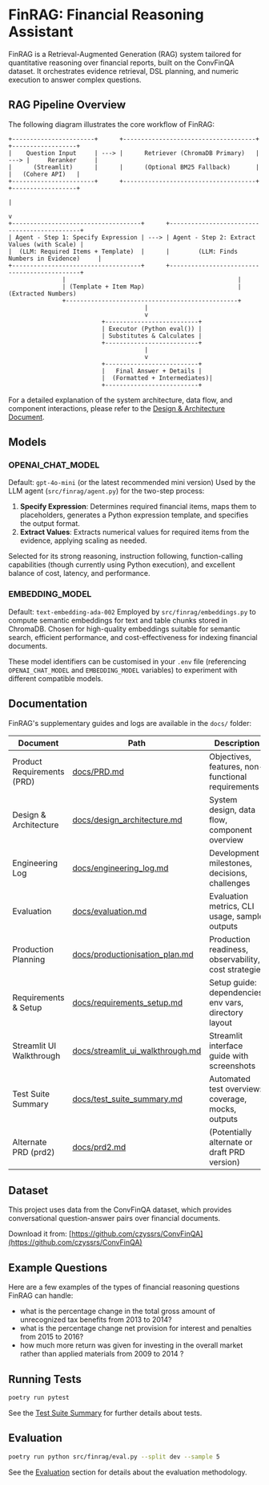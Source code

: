 # FinRAG: Financial Reasoning Assistant

FinRAG is a Retrieval-Augmented Generation (RAG) system tailored for quantitative reasoning over financial reports, built on the ConvFinQA dataset. It orchestrates evidence retrieval, DSL planning, and numeric execution to answer complex questions.

## RAG Pipeline Overview

The following diagram illustrates the core workflow of FinRAG:

```
+-----------------------+      +-------------------------------------+      +------------------+
|    Question Input     | ---> |      Retriever (ChromaDB Primary)   | ---> |     Reranker     |
|      (Streamlit)      |      |      (Optional BM25 Fallback)       |      |   (Cohere API)   |
+-----------------------+      +-------------------------------------+      +------------------+
                                                                                     |
                                                                                     v
+------------------------------------+      +---------------------------------------------+
| Agent - Step 1: Specify Expression | ---> | Agent - Step 2: Extract Values (with Scale) |
|  (LLM: Required Items + Template)  |      |        (LLM: Finds Numbers in Evidence)     |
+------------------------------------+      +---------------------------------------------+
               |                                                |                      
               | (Template + Item Map)                          | (Extracted Numbers)  
               +------------------------------------------------+                      
                                      |
                                      v                      
                          +--------------------------+                     
                          | Executor (Python eval()) |                     
                          | Substitutes & Calculates |                     
                          +--------------------------+                     
                                      |
                                      v                      
                          +--------------------------+                     
                          |   Final Answer + Details |
                          |  (Formatted + Intermediates)|                     
                          +--------------------------+                     
```

For a detailed explanation of the system architecture, data flow, and component interactions, please refer to the [Design & Architecture Document](docs/design_architecture.md).

## Models

### OPENAI_CHAT_MODEL

Default: `gpt-4o-mini` (or the latest recommended mini version)
Used by the LLM agent (`src/finrag/agent.py`) for the two-step process:
1.  **Specify Expression**: Determines required financial items, maps them to placeholders, generates a Python expression template, and specifies the output format.
2.  **Extract Values**: Extracts numerical values for required items from the evidence, applying scaling as needed.

Selected for its strong reasoning, instruction following, function-calling capabilities (though currently using Python execution), and excellent balance of cost, latency, and performance.

### EMBEDDING_MODEL

Default: `text-embedding-ada-002`
Employed by `src/finrag/embeddings.py` to compute semantic embeddings for text and table chunks stored in ChromaDB. Chosen for high-quality embeddings suitable for semantic search, efficient performance, and cost-effectiveness for indexing financial documents.

These model identifiers can be customised in your `.env` file (referencing `OPENAI_CHAT_MODEL` and `EMBEDDING_MODEL` variables) to experiment with different compatible models.

## Documentation
FinRAG's supplementary guides and logs are available in the `docs/` folder:

| Document                   | Path                                    | Description                                           |
|----------------------------|-----------------------------------------|-------------------------------------------------------|
| Product Requirements (PRD) | [docs/PRD.md](docs/PRD.md)              | Objectives, features, non-functional requirements     |
| Design & Architecture      | [docs/design_architecture.md](docs/design_architecture.md) | System design, data flow, component overview          |
| Engineering Log            | [docs/engineering_log.md](docs/engineering_log.md)         | Development milestones, decisions, challenges         |
| Evaluation                 | [docs/evaluation.md](docs/evaluation.md)                   | Evaluation metrics, CLI usage, sample outputs         |
| Production Planning        | [docs/productionisation_plan.md](docs/productionisation_plan.md) | Production readiness, observability, cost strategies  |
| Requirements & Setup       | [docs/requirements_setup.md](docs/requirements_setup.md)   | Setup guide: dependencies, env vars, directory layout |
| Streamlit UI Walkthrough   | [docs/streamlit_ui_walkthrough.md](docs/streamlit_ui_walkthrough.md) | Streamlit interface guide with screenshots            |
| Test Suite Summary         | [docs/test_suite_summary.md](docs/test_suite_summary.md)   | Automated test overview: coverage, mocks, outputs     |
| Alternate PRD (prd2)       | [docs/prd2.md](docs/prd2.md)                 | (Potentially alternate or draft PRD version)          |


## Dataset
This project uses data from the ConvFinQA dataset, which provides conversational question-answer pairs over financial documents.

Download it from: [https://github.com/czyssrs/ConvFinQA](https://github.com/czyssrs/ConvFinQA)

## Example Questions

Here are a few examples of the types of financial reasoning questions FinRAG can handle:

- what is the percentage change in the total gross amount of unrecognized tax benefits from 2013 to 2014?
- what is the percentage change net provision for interest and penalties from 2015 to 2016?
- how much more return was given for investing in the overall market rather than applied materials from 2009 to 2014 ?

## Running Tests

```bash
poetry run pytest
```
See the [Test Suite Summary](docs/test_suite_summary.md) for further details about tests.

## Evaluation

```bash
poetry run python src/finrag/eval.py --split dev --sample 5
```
See the [Evaluation](docs/evaluation.md) section for details about the evaluation methodology.
